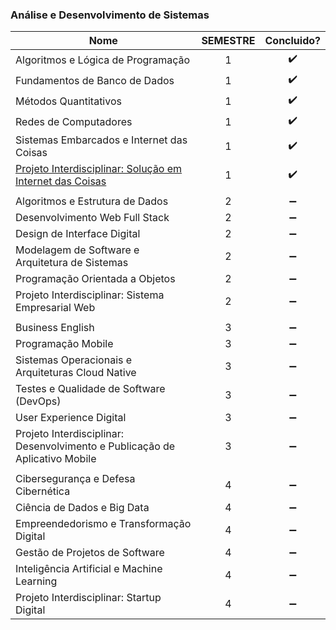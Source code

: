 ### Análise e Desenvolvimento de Sistemas

| Nome                                                                                                                       | SEMESTRE |  Concluido? |
| ---------------------------------------------------------------------------                                                |:-:| :----------------: |
| Algoritmos e Lógica de Programação                                                                                         | 1 | :heavy_check_mark: |
| Fundamentos de Banco de Dados                                                                                              | 1 | :heavy_check_mark: |
| Métodos Quantitativos                                                                                                      | 1 | :heavy_check_mark: |
| Redes de Computadores                                                                                                      | 1 | :heavy_check_mark: |
| Sistemas Embarcados e Internet das Coisas                                                                                  | 1 | :heavy_check_mark: |
| [Projeto Interdisciplinar: Solução em Internet das Coisas](https://github.com/KevinShiroma/Secure-her-IoT)                 | 1 | :heavy_check_mark: |
|  |
| Algoritmos e Estrutura de Dados                                                                                            | 2 | :heavy_minus_sign: |
| Desenvolvimento Web Full Stack                                                                                             | 2 | :heavy_minus_sign: |
| Design de Interface Digital                                                                                                | 2 | :heavy_minus_sign: |
| Modelagem de Software e Arquitetura de Sistemas                                                                            | 2 | :heavy_minus_sign: |
| Programação Orientada a Objetos                                                                                            | 2 | :heavy_minus_sign: |
| Projeto Interdisciplinar: Sistema Empresarial Web                                                                          | 2 | :heavy_minus_sign: |
|  |
| Business English                                                                                                           | 3 | :heavy_minus_sign: |
| Programação Mobile                                                                                                         | 3 | :heavy_minus_sign: |
| Sistemas Operacionais e Arquiteturas Cloud Native                                                                          | 3 | :heavy_minus_sign: |
| Testes e Qualidade de Software (DevOps)                                                                                    | 3 | :heavy_minus_sign: |
| User Experience Digital                                                                                                    | 3 | :heavy_minus_sign: |
| Projeto Interdisciplinar: Desenvolvimento e Publicação de Aplicativo Mobile                                                | 3 | :heavy_minus_sign: |
|  |
| Cibersegurança e Defesa Cibernética                                                                                        | 4 | :heavy_minus_sign: |
| Ciência de Dados e Big Data                                                                                                | 4 | :heavy_minus_sign: |
| Empreendedorismo e Transformação Digital                                                                                   | 4 | :heavy_minus_sign: |
| Gestão de Projetos de Software                                                                                             | 4 | :heavy_minus_sign: |
| Inteligência Artificial e Machine Learning                                                                                 | 4 | :heavy_minus_sign: |
| Projeto Interdisciplinar: Startup Digital                                                                                  | 4 | :heavy_minus_sign: |
